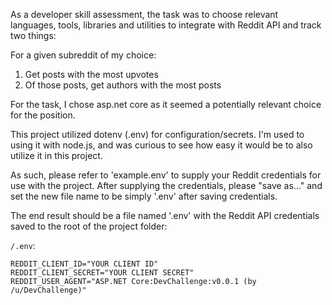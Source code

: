 As a developer skill assessment, the task was to choose relevant languages, tools, libraries and utilities to integrate with Reddit API and track two things: 

For a given subreddit of my choice:
1) Get posts with the most upvotes  
2) Of those posts, get authors with the most posts
   
For the task, I chose asp.net core as it seemed a potentially relevant choice for the position.  

This project utilized dotenv (.env) for configuration/secrets. I'm used to using it with node.js, and was curious to see how easy it would be to also utilize it in this project.

As such, please refer to 'example.env' to supply your Reddit credentials for use with the project. After supplying the credentials, please "save as..." and set the new file name to be simply '.env' after saving credentials. 

The end result should be a file named '.env' with the Reddit API credentials saved to the root of the project folder: 

`/.env`:
``` ## reddit api credentials
REDDIT_CLIENT_ID="YOUR CLIENT ID"
REDDIT_CLIENT_SECRET="YOUR CLIENT SECRET"
REDDIT_USER_AGENT="ASP.NET Core:DevChallenge:v0.0.1 (by /u/DevChallenge)"
```
